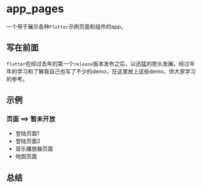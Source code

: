 # app_pages

一个用于展示各种`Flutter`示例页面和组件的app。


## 写在前面

`flutter`在经过去年的第一个`release`版本发布之后，以迅猛的势头发展。经过半年的学习和了解我自己也写了不少的demo，在这里放上这些demo，供大家学习的参考。


## 示例

### 页面 ==> 暂未开放

- 登陆页面1
- 登陆页面2
- 音乐播放器页面
- 地图页面

## 总结